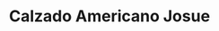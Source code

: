 ---
title: "Calzado Americano Josue"
url: /barrio-santa-ana/calzado-americano-josue/
shop: zapatos
---